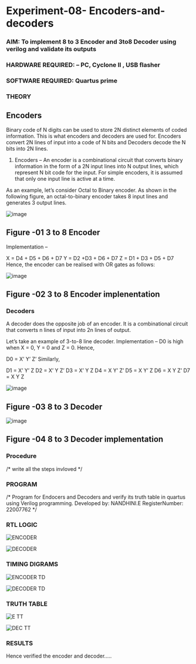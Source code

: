 # Experiment-08- Encoders-and-decoders 
### AIM: To implement 8 to 3 Encoder and  3to8 Decoder using verilog and validate its outputs
### HARDWARE REQUIRED:  – PC, Cyclone II , USB flasher
### SOFTWARE REQUIRED:   Quartus prime
### THEORY 

## Encoders
Binary code of N digits can be used to store 2N distinct elements of coded information. This is what encoders and decoders are used for. Encoders convert 2N lines of input into a code of N bits and Decoders decode the N bits into 2N lines.

1. Encoders –
An encoder is a combinational circuit that converts binary information in the form of a 2N input lines into N output lines, which represent N bit code for the input. For simple encoders, it is assumed that only one input line is active at a time.

As an example, let’s consider Octal to Binary encoder. As shown in the following figure, an octal-to-binary encoder takes 8 input lines and generates 3 output lines.

![image](https://user-images.githubusercontent.com/36288975/171543588-bc0746df-a173-4b35-989e-5fb7d385fe8a.png)
## Figure -01 3 to 8 Encoder 


Implementation –

X = D4 + D5 + D6 + D7
Y = D2 +D3 + D6 + D7
Z = D1 + D3 + D5 + D7 
Hence, the encoder can be realised with OR gates as follows:


![image](https://user-images.githubusercontent.com/36288975/171543740-68403b82-aa93-4c98-9343-f32b14885a2e.png)
## Figure -02 3 to 8 Encoder implenentation 

 ### Decoders 
A decoder does the opposite job of an encoder. It is a combinational circuit that converts n lines of input into 2n lines of output.

Let’s take an example of 3-to-8 line decoder.
Implementation –
D0 is high when X = 0, Y = 0 and Z = 0. Hence,

D0 = X’ Y’ Z’ 
Similarly,

D1 = X’ Y’ Z
D2 = X’ Y Z’
D3 = X’ Y Z
D4 = X Y’ Z’
D5 = X Y’ Z
D6 = X Y Z’
D7 = X Y Z 


![image](https://user-images.githubusercontent.com/36288975/171543978-ee2d0671-2846-40a1-8705-507fd6287a49.png)
## Figure -03 8 to 3 Decoder 



![image](https://user-images.githubusercontent.com/36288975/171543866-5a6eace6-8683-49d7-9c4f-a7cb30ec3035.png)
## Figure -04 8 to 3 Decoder implementation 

### Procedure
/* write all the steps invloved */



### PROGRAM 
/*
Program for Endocers and Decoders  and verify its truth table in quartus using Verilog programming.
Developed by: NANDHINI.E
RegisterNumber: 22007762 
*/






### RTL LOGIC 
![ENCODER](https://user-images.githubusercontent.com/121998147/215265160-471abab1-e388-40c9-b580-28957534b296.png)

![DECODER](https://user-images.githubusercontent.com/121998147/215265163-af1e7812-35eb-4b1c-b374-c63bfbf48247.png)








### TIMING DIGRAMS  
![ENCODER TD](https://user-images.githubusercontent.com/121998147/215265172-3323b01b-2b91-410e-a106-a1c1b5e73c62.png)

![DECODER TD](https://user-images.githubusercontent.com/121998147/215265179-e170d5f9-f1dd-4466-b93c-8d258f7d3ff0.png)





### TRUTH TABLE 

![E TT](https://user-images.githubusercontent.com/121998147/215265401-8043585c-7e16-4d63-92ba-444eb036b24d.png)

![DEC TT](https://user-images.githubusercontent.com/121998147/215265404-5521f241-1e78-468e-9da9-7934839857e5.png)




### RESULTS 
Hence verified the encoder and decoder.....
